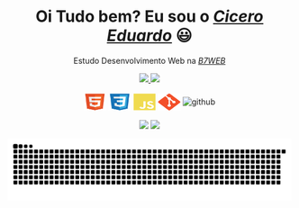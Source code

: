 <div>
  <h1 align="center">Oi Tudo bem? Eu sou o <a href="https://www.linkedin.com/in/cicero-eduardo-97b5ba20b/"><i>Cicero Eduardo</i></a> 😃️</h1>
  <p align="center">Estudo Desenvolvimento Web na <a href="https://b7web.com.br/fullstack/"><i>B7WEB</i></a>
</div>

<div align="center">
  <a href="https://github.com/cicero1212">
    <img height="150em" src="https://github-readme-stats.vercel.app/api?username=cicero1212&count_private=true&include_all_commits=true&show_icons=true&theme=dracula&hide_border=false&show_owner=true"/>
    <img height="150em" src="https://github-readme-stats.vercel.app/api/top-langs/?username=cicero1212&theme=dracula&hide_border=false&&layout=compact"/>
  </a>
</div>

<div align="center" valign="top"><br>
  <img align="center" alt="HTML" height="30" width="40" src="https://raw.githubusercontent.com/devicons/devicon/master/icons/html5/html5-original.svg">
  <img align="center" alt="CSS" height="30" width="40" src="https://raw.githubusercontent.com/devicons/devicon/master/icons/css3/css3-original.svg">
  <img align="center" alt="Js" height="30" width="40" src="https://raw.githubusercontent.com/devicons/devicon/master/icons/javascript/javascript-plain.svg">
  <img align="center" alt="git" height="30" width="40" src="https://raw.githubusercontent.com/devicons/devicon/master/icons/git/git-original.svg">
  <img align="center" alt="github" height="35" width="35" src="https://cdn.jsdelivr.net/gh/devicons/devicon/icons/github/github-original.svg">
</div><br>

<div align="center">
  <a href="https://www.linkedin.com/in/cicero-eduardo-97b5ba20b/" target="_blank"><img src="https://img.shields.io/badge/-LinkedIn-%230077B5?style=for-the-badge&logo=linkedin&logoColor=white" target="_blank"></a> 
  <a href="mailto:ciceroedu1212@gmail.com"><img src="https://img.shields.io/badge/-Gmail-%23333?style=for-the-badge&logo=gmail&logoColor=white" target="_blank"></a>
</div>

<div align="center">
  
  ![Snake animation](https://github.com/cicero1212/cicero1212/blob/output/github-contribution-grid-snake.svg)
  
</div>
